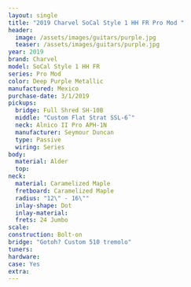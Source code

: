 ```yaml
---
layout: single
title: "2019 Charvel SoCal Style 1 HH FR Pro Mod "
header:
  image: /assets/images/guitars/purple.jpg
  teaser: /assets/images/guitars/purple.jpg
year: 2019
brand: Charvel
model: SoCal Style 1 HH FR
series: Pro Mod 
color: Deep Purple Metallic
manufactured: Mexico
purchase-date: 3/1/2019
pickups:
  bridge: Full Shred SH-10B
  middle: "Custom Flat Strat SSL-6˜"
  neck: Alnico II Pro APH-1N
  manufacturer: Seymour Duncan
  type: Passive
  wiring: Series
body:
  material: Alder
  top: 
neck:
  material: Caramelized Maple
  fretboard: Caramelized Maple
  radius: "12\" - 16\""
  inlay-shape: Dot
  inlay-material: 
  frets: 24 Jumbo
scale: 
construction: Bolt-on
bridge: "Gotoh? Custom 510 tremolo"
tuners: 
hardware: 
case: Yes
extra: 
---
```


